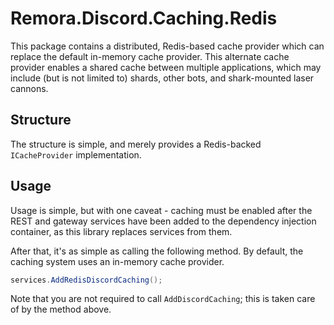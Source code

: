 Remora.Discord.Caching.Redis
============================

This package contains a distributed, Redis-based cache provider which can 
replace the default in-memory cache provider. This alternate cache provider 
enables a shared cache between multiple applications, which may include (but is 
not limited to) shards, other bots, and shark-mounted laser cannons.

## Structure
The structure is simple, and merely provides a Redis-backed `ICacheProvider`
implementation.

## Usage
Usage is simple, but with one caveat - caching must be enabled after the REST
and gateway services have been added to the dependency injection container, as
this library replaces services from them.

After that, it's as simple as calling the following method. By default, the
caching system uses an in-memory cache provider.

```c#
services.AddRedisDiscordCaching();
```

Note that you are not required to call `AddDiscordCaching`; this is taken care
of by the method above.

